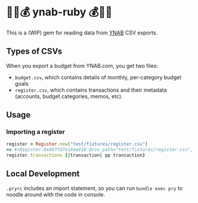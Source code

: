 # 💾🎈💰 ynab-ruby 💰🎈💾

This is a (WIP) gem for reading data from [YNAB](ynab.com) CSV exports.

## Types of CSVs

When you export a budget from YNAB.com, you get two files:

* `budget.csv`, which contains details of monthly, per-category budget goals
* `register.csv`, which contains transactions and their metadata (accounts, 
budget categories, memos, etc).

## Usage

### Importing a register

```ruby
register = Register.new("test/fixtures/register.csv")
=> #<Register:0x007fd7e10ae838 @csv_path="test/fixtures/register.csv", @transactions=nil>
register.transactions {|transaction| pp transaction}
```

## Local Development

`.pryrc` includes an import statement, so you can run `bundle exec pry` to noodle around with the code in console. 

